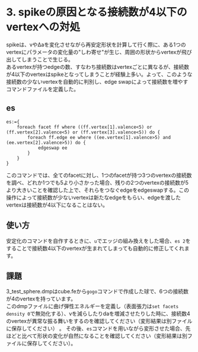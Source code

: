 # 3. spikeの原因となる接続数が4以下のvertexへの対処
spikeは、vやΔaを変化させながら再安定形状を計算して行く際に、ある1つのvertexにパラメータの変化量の"しわ寄せ"が生じ、周囲の形状からvertexが飛び出してしまうことで生じる。  
あるvertexが持つedgeの数、すなわち接続数はvertexごとに異なるが、接続数が4以下のvertexはspikeとなってしまうことが経験上多い。よって、このような接続数の少ないvertexを自動的に判別し、edge swapによって接続数を増やすコマンドファイルを定義した。

## es
    es:={
        foreach facet ff where ((ff.vertex[1].valence<5) or (ff.vertex[2].valence<5) or (ff.vertex[3].valence<5)) do {
            foreach ff.edge ee where ((ee.vertex[1].valence>5) and (ee.vertex[2].valence>5)) do {
                edgeswap ee
            }
        }
    }

このコマンドでは、全てのfacetに対し、1つのfacetが持つ3つのvertexの接続数を調べ、どれか1つでも5より小さかった場合、残りの2つのvertexの接続数が5より大きいことを確認した上で、それらをつなぐedgeをedgeswapする。この操作によって接続数が少ないvertexは新たなedgeをもらい、edgeを渡したvertexは接続数が4以下になることはない。

## 使い方
安定化のコマンドを自作するときに、`u`でエッジの組み換えをした場合、`es 2`をすることで接続数4以下のvertexが生まれてしまっても自動的に修正してくれます。

## 課題
3_test_sphere.dmpはcube.feから`gogo`コマンドで作成した球で、6つの接続数が4のvertexを持っています。  
このdmpファイルに曲げ弾性エネルギーを定義し（表面張力は`set facets density 0`で無効化する）、vを減らしたりdaを増減させたりした時に、接続数4のvertexが異常な振る舞いをするのを確認してください（変形結果は別ファイルに保存してください） 。 
その後、`es`コマンドを用いながら変形させた場合、先ほどと比べて形状の変化が自然になることを確認してください（変形結果は別ファイルに保存してください）。